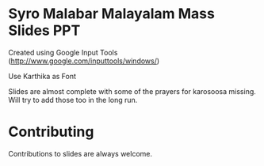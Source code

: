 # Syro Malabar Malayalam Mass Slides PPT

Created using Google Input Tools (http://www.google.com/inputtools/windows/)

Use Karthika as Font

Slides are almost complete with some of the prayers for karosoosa missing.
Will try to add those too in the long run.

# Contributing
Contributions to slides are always welcome.
